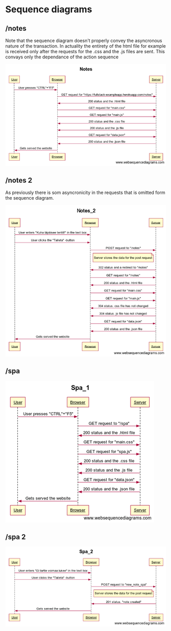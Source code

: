 # Sequence diagrams

## /notes

Note that the sequence diagram doesn't properly convey the asyncronous nature of the transaction. In actuality the entirety of the html file for example is received only after the requests for the .css and the .js files are sent. This convays only the dependance of the action sequence

![sequence_1](Notes.png)

## /notes 2

As previously there is som asyncronicity in the requests that is omitted form the sequence diagram.

![sequence_2](Notes_2.png)

## /spa

![sequence_3](Spa_1.png)

## /spa 2

![sequence_4](Spa_2.png)
